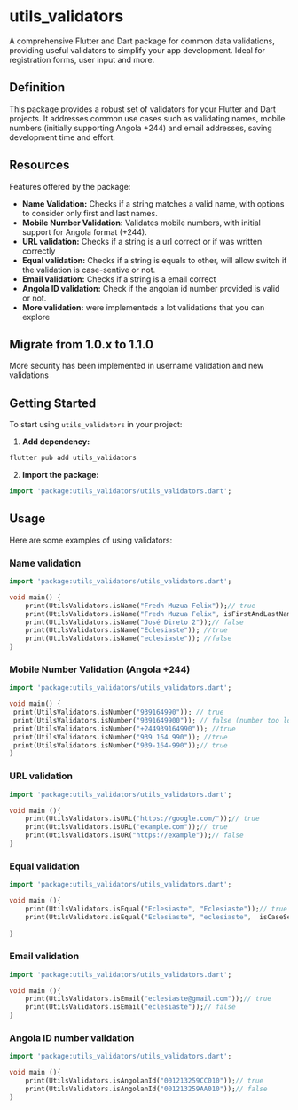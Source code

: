 # utils_validators

A comprehensive Flutter and Dart package for common data validations, providing useful validators to simplify your app development. Ideal for registration forms, user input and more.

## Definition

This package provides a robust set of validators for your Flutter and Dart projects. It addresses common use cases such as validating names, mobile numbers (initially supporting Angola +244) and email addresses, saving development time and effort.

## Resources

Features offered by the package:

* **Name Validation:** Checks if a string matches a valid name, with options to consider only first and last names.
* **Mobile Number Validation:** Validates mobile numbers, with initial support for Angola format (+244).
* **URL validation:** Checks if a string is a url correct or if was written correctly
* **Equal validation:**  Checks if a string is equals to other, will allow switch if the validation is case-sentive or not.
* **Email validation:** Checks if a string is a email correct
* **Angola ID validation:** Check if the angolan id number provided is valid or not.
* **More validation:** were implementeds a lot validations that you can explore

## Migrate from 1.0.x to 1.1.0
More security has been implemented in username validation and new validations

## Getting Started

To start using `utils_validators` in your project:

1. **Add dependency:**

```bash
flutter pub add utils_validators
```

2. **Import the package:**

````dart
import 'package:utils_validators/utils_validators.dart';
````
## Usage

Here are some examples of using validators:

### Name validation

```dart
import 'package:utils_validators/utils_validators.dart';

void main() {
    print(UtilsValidators.isName("Fredh Muzua Felix"));// true
    print(UtilsValidators.isName("Fredh Muzua Felix", isFirstAndLastName: true));// false (validates only first and last name)
    print(UtilsValidators.isName("José Direto 2"));// false
    print(UtilsValidators.isName("Eclesiaste")); //true
    print(UtilsValidators.isName("eclesiaste")); //false 
}
```

### Mobile Number Validation (Angola +244)
```dart
import 'package:utils_validators/utils_validators.dart';

void main() {
 print(UtilsValidators.isNumber("939164990")); // true
 print(UtilsValidators.isNumber("9391649900")); // false (number too long)
 print(UtilsValidators.isNumber("+244939164990")); //true
 print(UtilsValidators.isNumber("939 164 990")); //true
 print(UtilsValidators.isNumber("939-164-990"));// true
}
```

### URL validation 
```dart 
import 'package:utils_validators/utils_validators.dart';

void main (){
    print(UtilsValidators.isURL("https://google.com/"));// true    
    print(UtilsValidators.isURL("example.com"));// true
    print(UtilsValidators.isUR("https://example"));// false
} 
```

### Equal validation 

```dart 
import 'package:utils_validators/utils_validators.dart';

void main (){
    print(UtilsValidators.isEqual("Eclesiaste", "Eclesiaste"));// true
    print(UtilsValidators.isEqual("Eclesiaste", "eclesiaste",  isCaseSentive: false));// true
   
}
```


### Email validation 

```dart 
import 'package:utils_validators/utils_validators.dart';

void main (){ 
    print(UtilsValidators.isEmail("eclesiaste@gmail.com"));// true
    print(UtilsValidators.isEmail("eclesiaste"));// false 
}
```


### Angola ID number validation 

```dart 
import 'package:utils_validators/utils_validators.dart';

void main (){ 
    print(UtilsValidators.isAngolanId("001213259CC010"));// true
    print(UtilsValidators.isAngolanId("001213259AA010"));// false 
}
```
